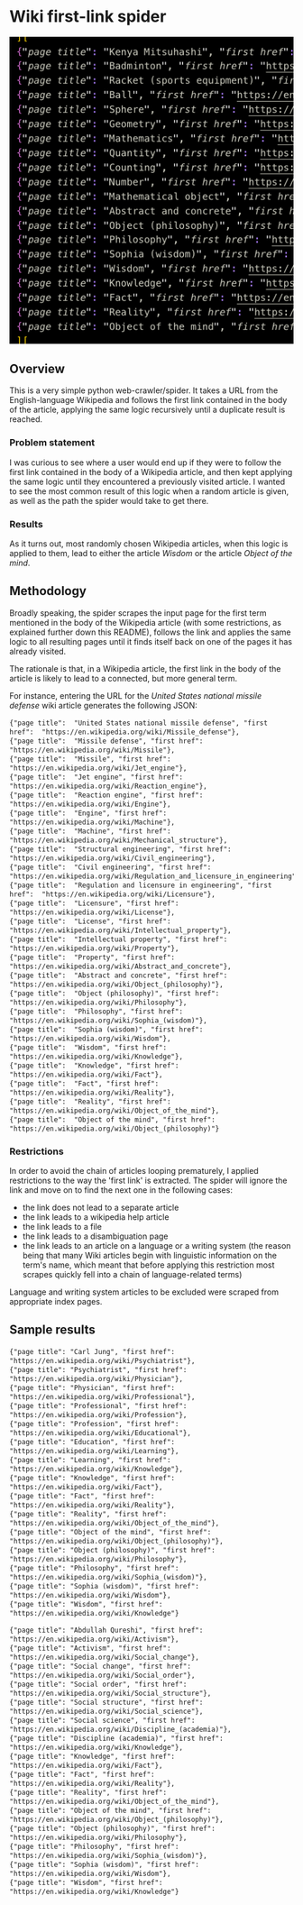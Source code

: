 # Wiki first-link spider
![Crawl results screenshot](screenshots/results.png)
## Overview
This is a very simple python web-crawler/spider. It takes a URL from the English-language Wikipedia and follows the first link contained in the body of the article, applying the same logic recursively until a duplicate result is reached.

### Problem statement 
I was curious to see where a user would end up if they were to follow the first link contained in the body of a Wikipedia article, and then kept applying the same logic until they encountered a previously visited article. I wanted to see the most common result of this logic when a random article is given, as well as the path the spider would take to get there.

### Results
As it turns out, most randomly chosen Wikipedia articles, when this logic is applied to them, lead to either the article *Wisdom* or the article *Object of the mind*.

## Methodology
Broadly speaking, the spider scrapes the input page for the first term mentioned in the body of the Wikipedia article (with some restrictions, as explained further down this README), follows the link and applies the same logic to all resulting pages until it finds itself back on one of the pages it has already visited. 

The rationale is that, in a Wikipedia article, the first link in the body of the article is likely to lead to a connected, but more general term.

For instance, entering the URL for the *United States national missile defense* wiki article generates the following JSON:
```
{"page title":  "United States national missile defense", "first href":  "https://en.wikipedia.org/wiki/Missile_defense"},
{"page title":  "Missile defense", "first href":  "https://en.wikipedia.org/wiki/Missile"},
{"page title":  "Missile", "first href":  "https://en.wikipedia.org/wiki/Jet_engine"},
{"page title":  "Jet engine", "first href":  "https://en.wikipedia.org/wiki/Reaction_engine"},
{"page title":  "Reaction engine", "first href":  "https://en.wikipedia.org/wiki/Engine"},
{"page title":  "Engine", "first href":  "https://en.wikipedia.org/wiki/Machine"},
{"page title":  "Machine", "first href":  "https://en.wikipedia.org/wiki/Mechanical_structure"},
{"page title":  "Structural engineering", "first href":  "https://en.wikipedia.org/wiki/Civil_engineering"},
{"page title":  "Civil engineering", "first href":  "https://en.wikipedia.org/wiki/Regulation_and_licensure_in_engineering"},
{"page title":  "Regulation and licensure in engineering", "first href":  "https://en.wikipedia.org/wiki/Licensure"},
{"page title":  "Licensure", "first href":  "https://en.wikipedia.org/wiki/License"},
{"page title":  "License", "first href":  "https://en.wikipedia.org/wiki/Intellectual_property"},
{"page title":  "Intellectual property", "first href":  "https://en.wikipedia.org/wiki/Property"},
{"page title":  "Property", "first href":  "https://en.wikipedia.org/wiki/Abstract_and_concrete"},
{"page title":  "Abstract and concrete", "first href":  "https://en.wikipedia.org/wiki/Object_(philosophy)"},
{"page title":  "Object (philosophy)", "first href":  "https://en.wikipedia.org/wiki/Philosophy"},
{"page title":  "Philosophy", "first href":  "https://en.wikipedia.org/wiki/Sophia_(wisdom)"},
{"page title":  "Sophia (wisdom)", "first href":  "https://en.wikipedia.org/wiki/Wisdom"},
{"page title":  "Wisdom", "first href":  "https://en.wikipedia.org/wiki/Knowledge"},
{"page title":  "Knowledge", "first href":  "https://en.wikipedia.org/wiki/Fact"},
{"page title":  "Fact", "first href":  "https://en.wikipedia.org/wiki/Reality"},
{"page title":  "Reality", "first href":  "https://en.wikipedia.org/wiki/Object_of_the_mind"},
{"page title":  "Object of the mind", "first href":  "https://en.wikipedia.org/wiki/Object_(philosophy)"}
```

### Restrictions

In order to avoid the chain of articles looping prematurely, I applied restrictions to the way the 'first link' is extracted. The spider will ignore the link and move on to find the next one in the following cases:

- the link does not lead to a separate article
- the link leads to a wikipedia help article
- the link leads to a file
- the link leads to a disambiguation page
- the link leads to an article on a language or a writing system (the reason being that many Wiki articles begin with linguistic information on the term's name, which meant that before applying this restriction most scrapes quickly fell into a chain of language-related terms)

Language and writing system articles to be excluded were scraped from appropriate index pages.

## Sample results

```
{"page title": "Carl Jung", "first href": "https://en.wikipedia.org/wiki/Psychiatrist"},
{"page title": "Psychiatrist", "first href": "https://en.wikipedia.org/wiki/Physician"},
{"page title": "Physician", "first href": "https://en.wikipedia.org/wiki/Professional"},
{"page title": "Professional", "first href": "https://en.wikipedia.org/wiki/Profession"},
{"page title": "Profession", "first href": "https://en.wikipedia.org/wiki/Educational"},
{"page title": "Education", "first href": "https://en.wikipedia.org/wiki/Learning"},
{"page title": "Learning", "first href": "https://en.wikipedia.org/wiki/Knowledge"},
{"page title": "Knowledge", "first href": "https://en.wikipedia.org/wiki/Fact"},
{"page title": "Fact", "first href": "https://en.wikipedia.org/wiki/Reality"},
{"page title": "Reality", "first href": "https://en.wikipedia.org/wiki/Object_of_the_mind"},
{"page title": "Object of the mind", "first href": "https://en.wikipedia.org/wiki/Object_(philosophy)"},
{"page title": "Object (philosophy)", "first href": "https://en.wikipedia.org/wiki/Philosophy"},
{"page title": "Philosophy", "first href": "https://en.wikipedia.org/wiki/Sophia_(wisdom)"},
{"page title": "Sophia (wisdom)", "first href": "https://en.wikipedia.org/wiki/Wisdom"},
{"page title": "Wisdom", "first href": "https://en.wikipedia.org/wiki/Knowledge"}
```

```
{"page title": "Abdullah Qureshi", "first href": "https://en.wikipedia.org/wiki/Activism"},
{"page title": "Activism", "first href": "https://en.wikipedia.org/wiki/Social_change"},
{"page title": "Social change", "first href": "https://en.wikipedia.org/wiki/Social_order"},
{"page title": "Social order", "first href": "https://en.wikipedia.org/wiki/Social_structure"},
{"page title": "Social structure", "first href": "https://en.wikipedia.org/wiki/Social_science"},
{"page title": "Social science", "first href": "https://en.wikipedia.org/wiki/Discipline_(academia)"},
{"page title": "Discipline (academia)", "first href": "https://en.wikipedia.org/wiki/Knowledge"},
{"page title": "Knowledge", "first href": "https://en.wikipedia.org/wiki/Fact"},
{"page title": "Fact", "first href": "https://en.wikipedia.org/wiki/Reality"},
{"page title": "Reality", "first href": "https://en.wikipedia.org/wiki/Object_of_the_mind"},
{"page title": "Object of the mind", "first href": "https://en.wikipedia.org/wiki/Object_(philosophy)"},
{"page title": "Object (philosophy)", "first href": "https://en.wikipedia.org/wiki/Philosophy"},
{"page title": "Philosophy", "first href": "https://en.wikipedia.org/wiki/Sophia_(wisdom)"},
{"page title": "Sophia (wisdom)", "first href": "https://en.wikipedia.org/wiki/Wisdom"},
{"page title": "Wisdom", "first href": "https://en.wikipedia.org/wiki/Knowledge"}
```
